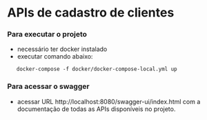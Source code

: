 # APIs de cadastro de clientes

### Para executar o projeto

* necessário ter docker instalado
* executar comando abaixo:
 ~~~ 
    docker-compose -f docker/docker-compose-local.yml up
 ~~~

### Para acessar o swagger

* acessar URL http://localhost:8080/swagger-ui/index.html com a documentação de todas as APIs 
disponíveis no projeto.